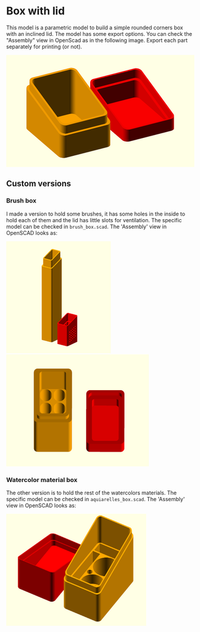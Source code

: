 # Box with lid

This model is a parametric model to build a simple rounded corners box with an inclined lid. 
The model has some export options. You can check the "Assembly" view in OpenScad as in the following image. Export each part separately for printing (or not).

<img src="./../media/14_box_with_lid_scad.png" height=300;/>

## Custom versions

### Brush box
 

I made a version to hold some brushes, it has some holes in the inside to hold each of them and the lid has little slots for ventilation. The specific model can be checked in `brush_box.scad`. The 'Assembly' view in OpenSCAD looks as:

<img src="./../media/14_box_with_lid_brush_scad.png" height=300;/> <img src="./../media/14_box_with_lid_brush_scad_up.png" height=300;/>

### Watercolor material box

The other version is to hold the rest of the watercolors materials. The specific model can be checked in `aquiarelles_box.scad`. The 'Assembly' view in OpenSCAD looks as:

<img src="./../media/14_box_with_lid_watercolor_scad.png" height=300;/>